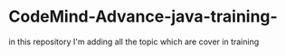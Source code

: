 # CodeMind-Advance-java-training-
in this repository I'm adding all the topic which are cover in training  
